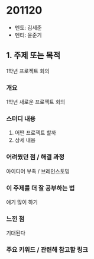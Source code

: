 # 201120

- 멘토: 김세준
- 멘티: 윤준기

## 1. 주제 또는 목적

1학년 프로젝트 회의

### 개요

1학년 새로운 프로젝트 회의

### 스터디 내용

1. 어떤 프로젝트 할까
2. 상세 내용

### 어려웠던 점 / 해결 과정

아이디어 부족 / 브레인스토밍

### 이 주제를 더 잘 공부하는 법

얘기 많이 하기

### 느낀 점

기대된다

### 주요 키워드 / 관련해 참고할 링크